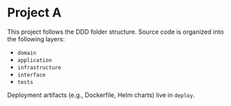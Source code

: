 # Project A

This project follows the DDD folder structure. Source code is organized into the
following layers:

- `domain`
- `application`
- `infrastructure`
- `interface`
- `tests`

Deployment artifacts (e.g., Dockerfile, Helm charts) live in `deploy`.
